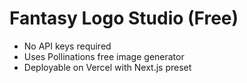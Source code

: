 # Fantasy Logo Studio (Free)
- No API keys required
- Uses Pollinations free image generator
- Deployable on Vercel with Next.js preset
